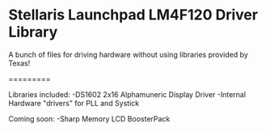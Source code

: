 Stellaris Launchpad LM4F120 Driver Library
=========

A bunch of files for driving hardware without using libraries provided by Texas!


=========

Libraries included:
-DS1602 2x16 Alphamuneric Display Driver
-Internal Hardware "drivers" for PLL and Systick

Coming soon:
-Sharp Memory LCD BoosterPack			
